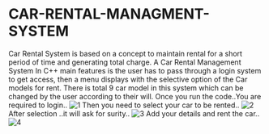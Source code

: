 # CAR-RENTAL-MANAGMENT-SYSTEM
Car Rental System is based on a concept to maintain rental for a short period of time and generating total charge.
A Car Rental Management System In C++ main features is the user has to pass through a login system to get access, then a menu displays with the selective option of the Car models for rent. There is total 9 car model in this system which can be changed by the user according to their will.
Once you run the code..You are required to login..
![1](https://user-images.githubusercontent.com/83879227/177007290-6daad429-9060-45d2-8584-bd97e1e41cec.jpeg)
Then you need to select your car to be rented..
![2](https://user-images.githubusercontent.com/83879227/177007342-48dd744b-a06f-424f-b32e-a7ecb0610bf5.jpeg)
After selection ..it will ask for surity..
![3](https://user-images.githubusercontent.com/83879227/177007372-58762105-74cc-4a1f-9031-13ca4f7dce34.jpeg)
Add your details and rent the car..
![4](https://user-images.githubusercontent.com/83879227/177007390-47334391-16e7-4164-a4bc-46b74facf7d7.jpeg)
